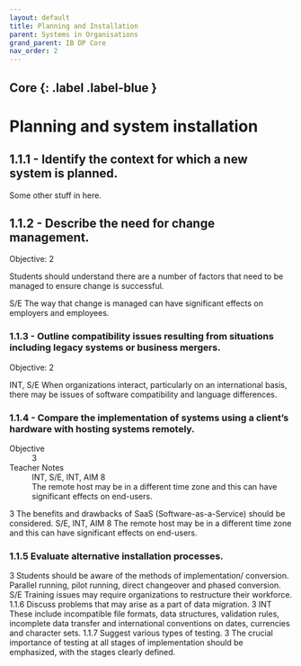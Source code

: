 ```yaml
---
layout: default
title: Planning and Installation
parent: Systems in Organisations
grand_parent: IB DP Core
nav_order: 2
---
```

Core
{: .label .label-blue }
---

# Planning and system installation

## 1.1.1 - Identify the context for which a new system is planned.

Some other stuff in here.

## 1.1.2 - Describe the need for change management.

Objective: 2

Students should understand there are a number of factors that need to be managed to ensure change is successful.

S/E The way that change is managed can have significant effects on employers and employees.

### 1.1.3 - Outline compatibility issues resulting from situations including legacy systems or business mergers.

Objective: 2

INT, S/E When organizations interact, particularly on an international basis, there may be issues of software compatibility and language differences.

### 1.1.4 - Compare the implementation of systems using a client’s hardware with hosting systems remotely.
<div>
<dl>
<dt>Objective</dt>
<dd>3</dd>
<dt>Teacher Notes</dt>
<dd>INT, S/E, INT, AIM 8</dd>
<dt></dt>
<dd>The remote host may be in a different time zone and this can have significant effects on end-users.</dd>
</dl>
</div>

3	The benefits and drawbacks of SaaS (Software-as-a-Service) should be considered.
			S/E, INT, AIM 8 The remote host may be in a different time zone and this can have significant effects on end-users.

### 1.1.5 Evaluate alternative installation processes.

3	Students should be aware of the methods of implementation/ conversion.
			Parallel running, pilot running, direct changeover and phased conversion.
			S/E Training issues may require organizations to restructure their workforce.
1.1.6 	Discuss problems that may arise as a part of data migration. 	3	INT These include incompatible file formats, data structures, validation rules, incomplete data transfer and international conventions on dates, currencies and character sets.
1.1.7 	Suggest various types of testing. 	3	The crucial importance of testing at all stages of implementation should be emphasized, with the stages clearly defined.
```
